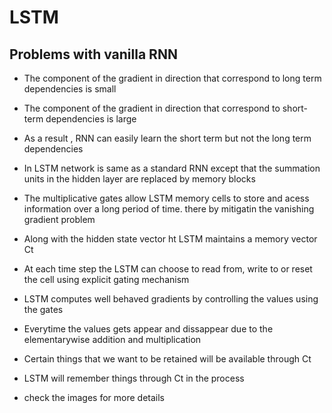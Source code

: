 # LSTM
## Problems with vanilla RNN
- The component of the gradient in direction that correspond to long term dependencies is small
- The component of the gradient in direction that correspond to short-term dependencies is large
- As a result , RNN can easily learn the short term but not the long term dependencies

- In LSTM network is same as a standard RNN except that the summation units in the hidden layer are replaced by memory blocks 
- The multiplicative gates allow LSTM memory cells to store and acess information over a long period of time. there by mitigatin the vanishing gradient problem
- Along with the hidden state vector ht LSTM maintains a memory vector Ct 
- At each time step the LSTM can choose to read from, write to or reset the cell using explicit gating mechanism
- LSTM computes well behaved gradients by controlling the values using the gates
- Everytime the values gets appear and dissappear due to the elementarywise addition and multiplication
- Certain things that we want to be retained will be available through Ct
- LSTM will remember things through Ct in the process
- check the images for more details


